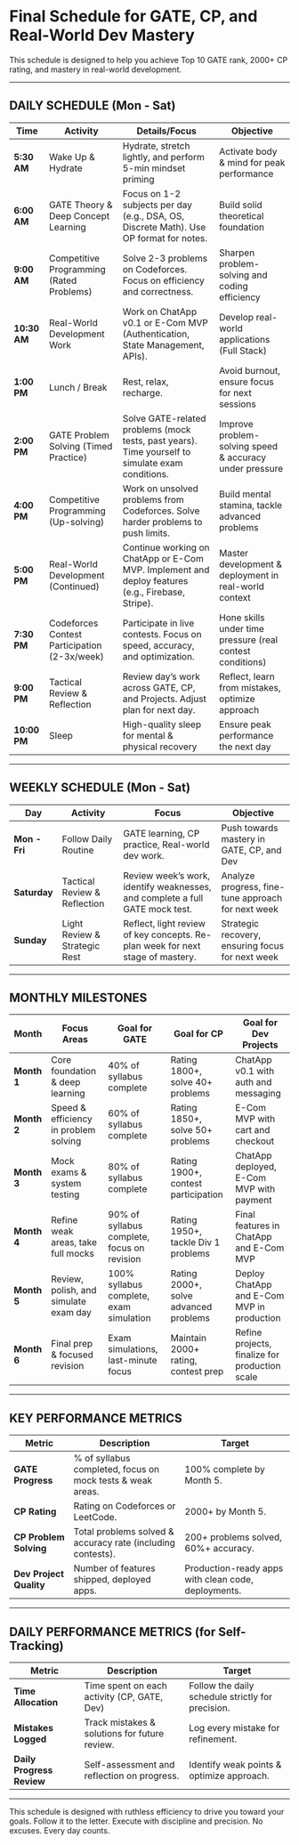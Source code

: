 # Final Schedule for GATE, CP, and Real-World Dev Mastery

This schedule is designed to help you achieve Top 10 GATE rank, 2000+ CP rating, and mastery in real-world development.

---

## DAILY SCHEDULE (Mon - Sat)

| Time          | Activity                               | Details/Focus                                          | Objective                                          |
|---------------|----------------------------------------|--------------------------------------------------------|----------------------------------------------------|
| **5:30 AM**   | Wake Up & Hydrate                     | Hydrate, stretch lightly, and perform 5-min mindset priming | Activate body & mind for peak performance        |
| **6:00 AM**   | GATE Theory & Deep Concept Learning   | Focus on 1-2 subjects per day (e.g., DSA, OS, Discrete Math). Use OP format for notes. | Build solid theoretical foundation               |
| **9:00 AM**   | Competitive Programming (Rated Problems) | Solve 2-3 problems on Codeforces. Focus on efficiency and correctness. | Sharpen problem-solving and coding efficiency     |
| **10:30 AM**  | Real-World Development Work           | Work on ChatApp v0.1 or E-Com MVP (Authentication, State Management, APIs). | Develop real-world applications (Full Stack)     |
| **1:00 PM**   | Lunch / Break                         | Rest, relax, recharge.                                 | Avoid burnout, ensure focus for next sessions    |
| **2:00 PM**   | GATE Problem Solving (Timed Practice) | Solve GATE-related problems (mock tests, past years). Time yourself to simulate exam conditions. | Improve problem-solving speed & accuracy under pressure |
| **4:00 PM**   | Competitive Programming (Up-solving)  | Work on unsolved problems from Codeforces. Solve harder problems to push limits. | Build mental stamina, tackle advanced problems   |
| **5:00 PM**   | Real-World Development (Continued)    | Continue working on ChatApp or E-Com MVP. Implement and deploy features (e.g., Firebase, Stripe). | Master development & deployment in real-world context |
| **7:30 PM**   | Codeforces Contest Participation (2-3x/week) | Participate in live contests. Focus on speed, accuracy, and optimization. | Hone skills under time pressure (real contest conditions) |
| **9:00 PM**   | Tactical Review & Reflection          | Review day’s work across GATE, CP, and Projects. Adjust plan for next day. | Reflect, learn from mistakes, optimize approach  |
| **10:00 PM**  | Sleep                                 | High-quality sleep for mental & physical recovery      | Ensure peak performance the next day             |

---

## WEEKLY SCHEDULE (Mon - Sat)

| Day           | Activity                              | Focus                                          | Objective                                          |
|---------------|---------------------------------------|------------------------------------------------|----------------------------------------------------|
| **Mon - Fri** | Follow Daily Routine                 | GATE learning, CP practice, Real-world dev work. | Push towards mastery in GATE, CP, and Dev          |
| **Saturday**  | Tactical Review & Reflection         | Review week’s work, identify weaknesses, and complete a full GATE mock test. | Analyze progress, fine-tune approach for next week |
| **Sunday**    | Light Review & Strategic Rest        | Reflect, light review of key concepts. Re-plan week for next stage of mastery. | Strategic recovery, ensuring focus for next week |

---

## MONTHLY MILESTONES

| Month        | Focus Areas                           | Goal for GATE                                  | Goal for CP                                      | Goal for Dev Projects                           |
|--------------|---------------------------------------|------------------------------------------------|-------------------------------------------------|------------------------------------------------|
| **Month 1**  | Core foundation & deep learning      | 40% of syllabus complete                       | Rating 1800+, solve 40+ problems                | ChatApp v0.1 with auth and messaging            |
| **Month 2**  | Speed & efficiency in problem solving | 60% of syllabus complete                       | Rating 1850+, solve 50+ problems                | E-Com MVP with cart and checkout               |
| **Month 3**  | Mock exams & system testing          | 80% of syllabus complete                       | Rating 1900+, contest participation             | ChatApp deployed, E-Com MVP with payment       |
| **Month 4**  | Refine weak areas, take full mocks   | 90% of syllabus complete, focus on revision    | Rating 1950+, tackle Div 1 problems            | Final features in ChatApp and E-Com MVP        |
| **Month 5**  | Review, polish, and simulate exam day | 100% syllabus complete, exam simulation        | Rating 2000+, solve advanced problems           | Deploy ChatApp and E-Com MVP in production     |
| **Month 6**  | Final prep & focused revision        | Exam simulations, last-minute focus            | Maintain 2000+ rating, contest prep            | Refine projects, finalize for production scale |

---

## KEY PERFORMANCE METRICS

| Metric              | Description                                        | Target                                      |
|---------------------|----------------------------------------------------|---------------------------------------------|
| **GATE Progress**    | % of syllabus completed, focus on mock tests & weak areas. | 100% complete by Month 5.                  |
| **CP Rating**        | Rating on Codeforces or LeetCode.                 | 2000+ by Month 5.                          |
| **CP Problem Solving** | Total problems solved & accuracy rate (including contests). | 200+ problems solved, 60%+ accuracy.       |
| **Dev Project Quality** | Number of features shipped, deployed apps.       | Production-ready apps with clean code, deployments. |

---

## DAILY PERFORMANCE METRICS (for Self-Tracking)

| Metric               | Description                                            | Target                                            |
|----------------------|--------------------------------------------------------|---------------------------------------------------|
| **Time Allocation**   | Time spent on each activity (CP, GATE, Dev)           | Follow the daily schedule strictly for precision. |
| **Mistakes Logged**   | Track mistakes & solutions for future review.          | Log every mistake for refinement.                |
| **Daily Progress Review** | Self-assessment and reflection on progress.           | Identify weak points & optimize approach.         |

---

This schedule is designed with ruthless efficiency to drive you toward your goals. Follow it to the letter. Execute with discipline and precision. No excuses. Every day counts.
